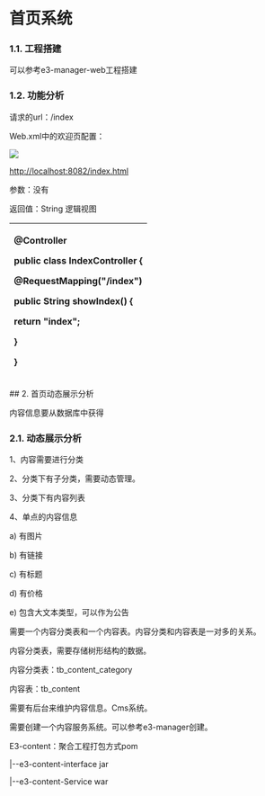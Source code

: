 # 首页系统

### 1.1. 工程搭建

可以参考e3-manager-web工程搭建

### 1.2. 功能分析

请求的url：/index

Web.xml中的欢迎页配置：

![](file:////Users/wupan/Library/Group%20Containers/UBF8T346G9.Office/TemporaryItems/msohtmlclip/clip_image001.png)

[http://localhost:8082/index.html](http://localhost:8082/index.html)

参数：没有

返回值：String 逻辑视图

<table>
  <thead>
    <tr>
      <th style="text-align:left">
        <p>@Controller</p>
        <p><b>public</b>  <b>class</b> IndexController {</p>
        <p>@RequestMapping("/index")</p>
        <p> <b>public</b> String showIndex() {</p>
        <p> <b>return</b> "index";</p>
        <p>}</p>
        <p>}</p>
      </th>
    </tr>
  </thead>
  <tbody></tbody>
</table>## 2.  首页动态展示分析

内容信息要从数据库中获得

### 2.1. 动态展示分析

1、内容需要进行分类

2、分类下有子分类，需要动态管理。

3、分类下有内容列表

4、单点的内容信息

a\)       有图片

b\)      有链接

c\)       有标题

d\)      有价格

e\)       包含大文本类型，可以作为公告

需要一个内容分类表和一个内容表。内容分类和内容表是一对多的关系。

内容分类表，需要存储树形结构的数据。

内容分类表：tb\_content\_category

内容表：tb\_content

需要有后台来维护内容信息。Cms系统。

需要创建一个内容服务系统。可以参考e3-manager创建。

E3-content：聚合工程打包方式pom

\|--e3-content-interface jar

\|--e3-content-Service  war

